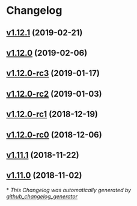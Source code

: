 # Changelog

## [v1.12.1](https://github.com/paulkatsoulakis/netdata/tree/v1.12.1) (2019-02-21)

## [v1.12.0](https://github.com/paulkatsoulakis/netdata/tree/v1.12.0) (2019-02-06)

## [v1.12.0-rc3](https://github.com/paulkatsoulakis/netdata/tree/v1.12.0-rc3) (2019-01-17)

## [v1.12.0-rc2](https://github.com/paulkatsoulakis/netdata/tree/v1.12.0-rc2) (2019-01-03)

## [v1.12.0-rc1](https://github.com/paulkatsoulakis/netdata/tree/v1.12.0-rc1) (2018-12-19)

## [v1.12.0-rc0](https://github.com/paulkatsoulakis/netdata/tree/v1.12.0-rc0) (2018-12-06)

## [v1.11.1](https://github.com/paulkatsoulakis/netdata/tree/v1.11.1) (2018-11-22)

## [v1.11.0](https://github.com/paulkatsoulakis/netdata/tree/v1.11.0) (2018-11-02)



\* *This Changelog was automatically generated by [github_changelog_generator](https://github.com/github-changelog-generator/github-changelog-generator)*
